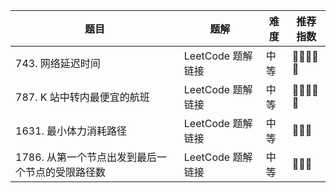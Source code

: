 
| 题目 | 题解 | 难度 | 推荐指数 |
| --- | --- | --- | --- |
| 743. 网络延迟时间 | LeetCode 题解链接 | 中等 | 🤩🤩🤩🤩🤩 |
| 787. K 站中转内最便宜的航班 | LeetCode 题解链接 | 中等 | 🤩🤩🤩🤩🤩 |
| 1631. 最小体力消耗路径 | LeetCode 题解链接 | 中等 | 🤩🤩🤩 |
| 1786. 从第一个节点出发到最后一个节点的受限路径数 | LeetCode 题解链接 | 中等 | 🤩🤩🤩 |
